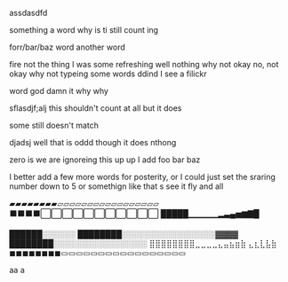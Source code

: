 assdasdfd

something a word why is ti still count ing 

forr/bar/baz word another word


fire
not the thing I was some refreshing
well nothing why not
okay no, not okay
why not typeing some words ddind I see a filickr

word god damn it why why

sflasdjf;alj this shouldn't count at all but it does

some still doesn't match

djadsj
well that is oddd  though it does nthong


zero is we are ignoreing this up up I 
add foo bar baz 

I better add a few more words for posterity, or I could just set the sraring number down to 5 or somethign like that s see it fly and all

▰▰▰▰▰▰▰▰▱▱▱▱▱▱▱▱▱▱▱▱▱▱▱▱▱
⬛⬛⬛⬛⬜⬜⬜⬜⬜⬜⬜⬜⬜⬜⬜
█████▁▁▁▁▁▂▃▄▅▆▇█

██████░░░░░░
████████░░░░░░░░░░░░░░░░░▓▓▓▓
████████░░░░░░░░░░░░░░░░░
⣿⣿⣿⣿⣿⣿⣿⣿⣀⣀⣀⣀⣄⣤⣦⣶⣷ ⣄⣆⣇⣧⣷
◼◼◼◼◼◼◼◼▭▭▭▭▭▭▭▭▭▭▭▭▭▭▭▭▭

aa a